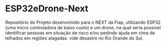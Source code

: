 # ESP32eDrone-Next
Repositório do Projeto desenvolvido para o NEXT da Fiap, utilizando ESP32 (uma micro controladora de baixo custo) e um drone, na qual seria possível identificar pessoas em situação de risco e/ou pedindo ajuda em cima de telhados em regiões alagadas. vide desastre no Rio Grande do Sul.
